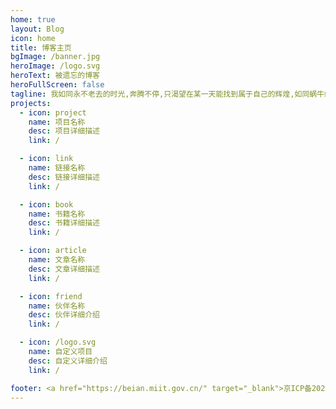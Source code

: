 ```yaml
---
home: true
layout: Blog
icon: home
title: 博客主页
bgImage: /banner.jpg
heroImage: /logo.svg
heroText: 被遗忘的博客
heroFullScreen: false
tagline: 我如同永不老去的时光,奔腾不停,只渴望在某一天能找到属于自己的辉煌,如同蜗牛终将爬上金字塔的塔顶,欣赏大地第一缕阳光,沐浴人间第一丝温暖
projects:
  - icon: project
    name: 项目名称
    desc: 项目详细描述
    link: /

  - icon: link
    name: 链接名称
    desc: 链接详细描述
    link: /

  - icon: book
    name: 书籍名称
    desc: 书籍详细描述
    link: /

  - icon: article
    name: 文章名称
    desc: 文章详细描述
    link: /

  - icon: friend
    name: 伙伴名称
    desc: 伙伴详细介绍
    link: /

  - icon: /logo.svg
    name: 自定义项目
    desc: 自定义详细介绍
    link: /

footer: <a href="https://beian.miit.gov.cn/" target="_blank">京ICP备2022013263号-1</a>
---
```

